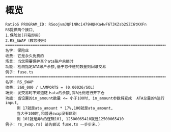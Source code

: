 # 概览
    RatioS PROGRAM_ID: RSoojvmJQP1NRci479HQHKa4wF6TJKZsb2SZC6tKXFn
    RS提供两个接口,
    1.保险丝(开箱即用)
    2.RS_SWAP（教您使用）
    ==============================================================================================
    名字: 保险丝
    收费: 它是永久免费的
    场景: 当您需要保护某个ata账户余额时
    功能: 检测指定ATA账户余额,低于您传递的数量则回滚交易
    例子: fuse.ts
    ==============================================================================================
    名字: RS_SWAP
    收费: 260_000 / LAMPORTS = (0.00026/SOL) 
    场景: 发交易时不知道链上ata的余额,靠%比例进行开平仓
    功能: 当设置的in_amount数量 <= 小于100时, in_amount参数将变成  ATA总量的%进行input, 
         例 17就是ata_amount * 17%,100就是ata_amount,
         当大于100时,和普通swap没有区别
         例 101就是非%的逻辑101, 12500065410就是12500065410
    例子: rs_swap.rs( 请先尝试 fuse.ts 一步步来.)
